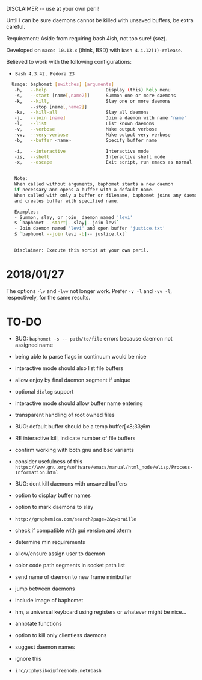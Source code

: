 DISCLAIMER -- use at your own peril!

Until I can be sure daemons cannot be killed with unsaved buffers, be extra careful.

Requirement: Aside from requiring bash 4ish, not too sure! (soz).

Developed on `macos 10.13.x` (think, BSD) with `bash 4.4.12(1)-release`.

Believed to work with the following configurations:
* `Bash 4.3.42, Fedora 23`

````bash
  Usage: baphomet [switches] [arguments]
   -h,   --help                      Display (this) help menu
   -s,   --start [name[,name2]]      Summon one or more daemons
   -k,   --kill,                     Slay one or more daemons
         --stop [name[,name2]]
   -ka,  --kill-all                  Slay all daemons
   -j,   --join [name]               Join a daemon with name 'name'
   -l,   --list                      List known daemons
   -v,   --verbose                   Make output verbose
   -vv,  --very-verbose              Make output very verbose
   -b,   --buffer <name>             Specify buffer name

   -i,   --interactive               Interactive mode
   -is,  --shell                     Interactive shell mode
   -x,   --escape                    Exit script, run emacs as normal


   Note:
   When called without arguments, baphomet starts a new daemon
   if necessary and opens a buffer with a default name.
   When called with only a buffer or filename, baphomet joins any daemon
   and creates buffer with specified name.

   Examples:
   - Summon, slay, or join  daemon named 'levi'
   $ `baphomet --start|--slay|--join levi`
   - Join daemon named 'levi' and open buffer 'justice.txt'
   $ `baphomet --join levi -b|-- justice.txt`


   Disclaimer: Execute this script at your own peril.

````

2018/01/27
===
The options `-lv` and `-lvv` not longer work. Prefer `-v -l` and `-vv -l`, respectively, for the same results.



TO-DO
===
* BUG: `baphomet -s -- path/to/file` errors because daemon not assigned name
* being able to parse flags in continuum would be nice
* interactive mode should also list file buffers
* allow enjoy by final daemon segment if unique
* optional `dialog` support
* interactive mode should allow buffer name entering
* transparent handling of root owned files
* BUG: default buffer should be a temp buffer[<8;33;6m
* RE interactive kill, indicate number of file buffers
* confirm working with both gnu and bsd variants
* consider usefulness of this `https://www.gnu.org/software/emacs/manual/html_node/elisp/Process-Information.html`
* BUG: dont kill daemons with unsaved buffers
* option to display buffer names
* option to mark daemons to slay
* `http://graphemica.com/search?page=2&q=braille`
* check if compatible with gui version and xterm
* determine min requirements
* allow/ensure assign user to daemon
* color code path segments in socket path list
* send name of daemon to new frame minibuffer
* jump between daemons
* include image of baphomet
* hm, a universal keyboard using registers or whatever might be nice...
* annotate functions
* option to kill only clientless daemons
* suggest daemon names

* ignore this
* `irc//:physikoi@freenode.net#bash`
